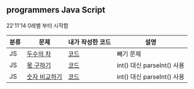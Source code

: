 ## programmers Java Script

22'11'14 0레벨 부터 시작함


|분류| 문제                                                                             | 내가 작성한 코드                                                                                                 |설명|
|---|--------------------------------------------------------------------------------|-----------------------------------------------------------------------------------------------------------|---
| JS | [두수의 차](https://school.programmers.co.kr/learn/courses/30/lessons/120803)        | [코드](https://github.com/POONGNHA/PROGRAMMERS_JS/blob/master/docs/src/lv0/%EB%91%90%EC%88%98%EC%9D%98%EC%B0%A8.js) | 빼기 문제
| JS | [몫 구하기](https://school.programmers.co.kr/learn/courses/30/lessons/120805)        | [코드](https://github.com/POONGNHA/PROGRAMMERS_JS/blob/master/docs/src/lv0/%EB%AA%AB%EA%B5%AC%ED%95%98%EA%B8%B0.js) | int() 대신 parseInt() 사용
| JS | [숫자 비교하기](https://school.programmers.co.kr/learn/courses/30/lessons/120807)        | [코드](https://github.com/POONGNHA/PROGRAMMERS_JS/blob/master/docs/src/lv0/%EB%AA%AB%EA%B5%AC%ED%95%98%EA%B8%B0.js) | int() 대신 parseInt() 사용

